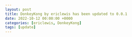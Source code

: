```yaml
---
layout: post
title: DonkeyKong by ericlewis has been updated to 0.0.1
date: 2022-10-12 00:00:00 +0000
categories: [ericlewis, DonkeyKong]
tags: [update]
---
```


